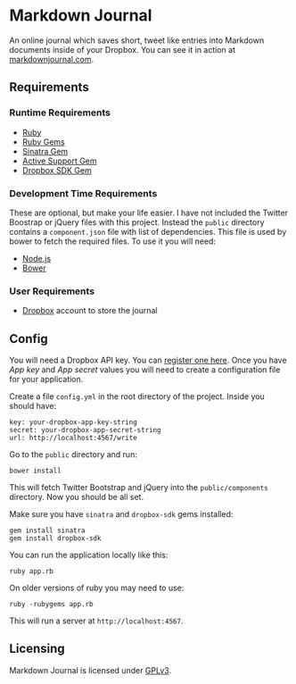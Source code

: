 Markdown Journal
================

An online journal which saves short, tweet like entries into Markdown documents inside of your Dropbox. You can see it in action at [markdownjournal.com][mj].

Requirements
------------

### Runtime Requirements

* [Ruby][rb]
* [Ruby Gems][gm]
* [Sinatra Gem][sn]
* [Active Support Gem][as]
* [Dropbox SDK Gem][db]

### Development Time Requirements

These are optional, but make your life easier. I have not included the Twitter Boostrap or jQuery files with this project. Instead the `public` directory contains a `component.json` file with list of dependencies. This file is used by bower to fetch the required files. To use it you will need:

* [Node.js][no]
* [Bower][bo]

### User Requirements

* [Dropbox][dx] account to store the journal

Config
------

You will need a Dropbox API key. You can [register one here][rg]. Once you have *App key* and *App secret* values you will need to create a configuration file for your application.

Create a file `config.yml` in the root directory of the project. Inside you should have:

    key: your-dropbox-app-key-string
    secret: your-dropbox-app-secret-string
    url: http://localhost:4567/write

Go to the `public` directory and run:

    bower install

This will fetch Twitter Bootstrap and jQuery into the `public/components` directory. Now you should be all set.

Make sure you have `sinatra` and `dropbox-sdk` gems installed:

    gem install sinatra
    gem install dropbox-sdk

You can run the application locally like this:

    ruby app.rb

On older versions of ruby you may need to use:

    ruby -rubygems app.rb

This will run a server at `http://localhost:4567`.

Licensing
---

Markdown Journal is licensed under [GPLv3][gp].

[mj]: http://markdownjournal.com
[rb]: http://rubylang.org
[gm]: http://rubygems.org/
[sn]: http://www.sinatrarb.com/
[dx]: http://www.dropbox.com
[db]: https://www.dropbox.com/developers/core/setup#ruby
[as]: http://rubygems.org/gems/activesupport
[no]: http://nodejs.org/
[bo]: http://twitter.github.com/bower/
[gp]: http://www.gnu.org/licenses/gpl-3.0-standalone.html

[rg]: https://www.dropbox.com/developers/apps
